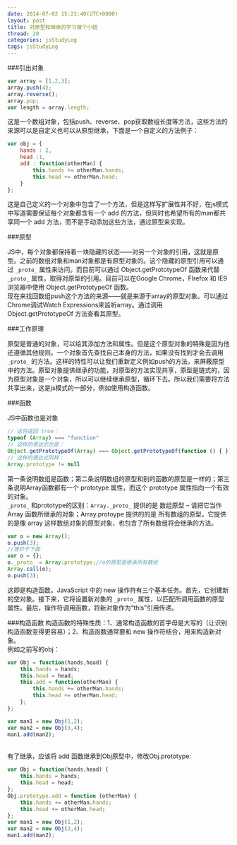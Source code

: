 ```yaml
---
date: 2014-07-02 15:23:40(UTC+0800)
layout: post
title: 对原型和继承的学习做个小结
thread: 20
categories: jsStudyLog
tags: jsStudyLog
---
```


###引出对象

```javascript
var array = [1,2,3];
array.push(4);
array.reverse();
array.pop;
var length = array.length;
```

这是一个数组对象，包括push、reverse、pop获取数组长度等方法，这些方法的来源可以是自定义也可以从原型继承，下面是一个自定义的方法例子：

```javascript
var obj = {
	hands : 2,
	head :1,
	add : function(otherMan) {
		this.hands += otherMan.hands;
		this.head += otherMan.head;
	}
};
```

这是自己定义的一个对象中包含了一个方法，但是这样写扩展性并不好，在js模式中写道需要保证每个对象都含有一个 add 的方法，但同时也希望所有的man都共享同一个 add 方法，而不是手动添加这些方法，通过原型来实现。

###原型

JS中，每个对象都保持着一块隐藏的状态——对另一个对象的引用，这就是原型。之前的数组对象和man对象都是有原型对象的。这个隐藏的原型引用可以通过 `_proto_` 属性来访问。而目前可以通过 Object.getPrototypeOf 函数来代替 `_proto_` 属性，取得对原型的引用。目前可以在Google Chrome，FIrefox 和 IE9 浏览器中使用 Object.getPrototypeOf 函数。
<br/>现在来找回数组push这个方法的来源——就是来源于array的原型对象。可以通过Chrome调试Watch Expressions来监听array。通过调用 Object.getPrototypeOf 方法查看其原型。

###工作原理

原型是普通的对象，可以给其添加方法和属性。但是这个原型对象的特殊是因为他还遵循其他规则。一个对象首先查找自己本身的方法，如果没有找到才会去调用 `_proto_` 的方法。这样的特性可以让我们重新定义例如push的方法，来屏蔽原型中的方法。原型对象提供继承的功能，对原型的方法实现共享，原型是链式的，因为原型对象是一个对象，所以可以继续继承原型，循环下去。所以我们需要将方法共享出来，这是js模式的一部分，例如使用构造函数。

###函数

JS中函数也是对象

```javascript
// 这将返回 true：
typeof (Array) === "function"
// 这样的表达式也是：
Object.getPrototypeOf(Array) === Object.getPrototypeOf(function () { })
// 这样的表达式同样：
Array.prototype != null
```

第一条说明数组是函数；第二条说明数组的原型和别的函数的原型是一样的；第三条说明Array函数都有一个 prototype 属性，而这个 prototype 属性指向一个有效的对象。 
<br/> `_proto_` 和prototype的区别：`Array._proto_` 提供的是 数组原型 – 请把它当作 Array 函数所继承的对象；Array.protoype 提供的的是 所有数组的原型，它提供的是像 array 这样数组对象的原型对象，也包含了所有数组将会继承的方法。

```javascript
var o = new Array();
o.push(3);
//等价于下面
var o = {};
o._proto_ = Array.prototype;//o的原型是继承所有数组
Array.call(o);
o.push(3);
```

这即是构造函数。JavaScript 中的 new 操作符有三个基本任务。首先，它创建新的空对象。接下来，它将设置新对象的 `_proto_` 属性，以匹配所调用函数的原型属性。最后，操作符调用函数，将新对象作为“this”引用传递。

###构造函数
构造函数的特殊性质：1、通常构造函数的首字母是大写的（让识别构造函数变得更容易）；2、构造函数通常要和 new 操作符结合，用来构造新对象。
<br/>例如之前写的obj：

```javascript
var Obj = function(hands,head) {
	this.hands = hands;
	this.head = head;
	this.add = function(otherMan) {
		this.hands += otherMan.hands;
		this.head += otherMan.head;
	};
};

var man1 = new Obj(1,2);
var man2 = new Obj(3,4);
man1.add(man2);
```

<br/>有了继承，应该将 add 函数继承到Obj原型中，修改Obj.prototype:

```javascript
var Obj = function(hands,head) {
	this.hands = hands;
	this.head = head;
};
Obj.prototype.add = function (otherMan) {
	this.hands += otherMan.hands;
	this.head += otherMan.head;
};
var man1 = new Obj(1,2);
var man2 = new Obj(3,4);
man1.add(man2);
```